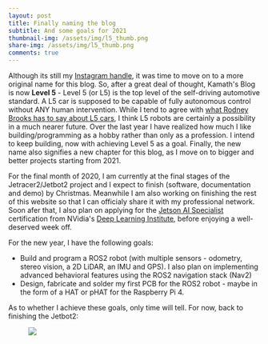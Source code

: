 ```yaml
---
layout: post
title: Finally naming the blog
subtitle: And some goals for 2021
thumbnail-img: /assets/img/l5_thumb.png
share-img: /assets/img/l5_thumb.png
comments: true
---
```


Although its still my [Instagram handle](https://instagram.com/kamathsblog), it was time to move on to a more original name for this blog. So, after a great deal of thought, Kamath's Blog is now **Level 5** -  Level 5 (or L5) is the top level of the self-driving automotive standard. A L5 car is supposed to be capable of fully autonomous control without ANY human intervention. While I tend to agree with [what Rodney Brooks has to say about L5 cars](https://rodneybrooks.com/predictions-scorecard-2021-january-01/), I think L5 robots are certainly a possibility in a much nearer future. Over the last year I have realized how much I like building/programming as a hobby rather than only as a profession. I intend to keep building, now with achieving Level 5 as a goal. Finally, the new name also signifies a new chapter for this blog, as I move on to bigger and better projects starting from 2021.  

For the final month of 2020, I am currently at the final stages of the Jetracer2/Jetbot2 project and I expect to finish (software, documentation and demo) by Christmas. Meanwhile I am also working on finishing the rest of this website so that I can officialy share it with my professional network. Soon afer that, I also plan on applying for the [Jetson AI Specialist](https://developer.nvidia.com/embedded/learn/jetson-ai-certification-programs) certification from NVidia's [Deep Learning Institute](https://www.nvidia.com/en-us/deep-learning-ai/education/), before enjoying a well-deserved week off. 

For the new year, I have the following goals:

* Build and program a ROS2 robot (with multiple sensors - odometry, stereo vision, a 2D LiDAR, an IMU and GPS). I also plan on implementing advanced behavioral features using the ROS2 navigation stack (Nav2)
* Design, fabricate and solder my first PCB for the ROS2 robot - maybe in the form of a HAT or pHAT for the Raspberry Pi 4. 

As to whether I achieve these goals, only time will tell. For now, back to finishing the Jetbot2:

<figure class="aligncenter">
	<img src="https://adityakamath.github.io/assets/img/jetbot2_messy_desk.jpg" />
</figure>

